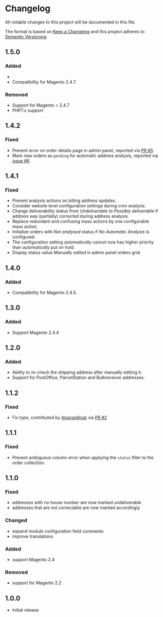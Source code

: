 # Changelog
All notable changes to this project will be documented in this file.

The format is based on [Keep a Changelog](http://keepachangelog.com/en/1.0.0/)
and this project adheres to [Semantic Versioning](http://semver.org/spec/v2.0.0.html).

## 1.5.0

### Added
- 
- Compatibility for Magento 2.4.7.

### Removed

- Support for Magento < 2.4.7
- PHP7.x support

## 1.4.2

### Fixed

- Prevent error on order details page in admin panel,
  reported via [PR #5](https://github.com/netresearch/deutschepost-module-addressfactory-m2/pull/5).
- Mark new orders as `pending` for automatic address analysis,
  reported via [issue #6](https://github.com/netresearch/deutschepost-module-addressfactory-m2/issues/6).

## 1.4.1

### Fixed

- Prevent analysis actions on billing address updates.
- Consider website level configuration settings during cron analysis.
- Change deliverability status from _Undeliverable_ to _Possibly deliverable_ if address
  was (partially) corrected during address analysis.
- Replace redundant and confusing mass actions by one configurable mass action.
- Initialize orders with _Not analysed_ status if _No Automatic Analysis_ is configured.
- The configuration setting _automatically cancel_ now has higher priority than
  _automatically put on hold_.
- Display status value _Manually edited_ in admin panel orders grid.

## 1.4.0

### Added

- Compatibility for Magento 2.4.5.

## 1.3.0

### Added

- Support Magento 2.4.4

## 1.2.0

### Added

- Ability to re-check the shipping address after manually editing it.
- Support for PostOffice, ParcelStation and Bulkreceiver addresses.

## 1.1.2

### Fixed

- Fix typo, contributed by [@sprankhub](https://github.com/sprankhub) via [PR #2](https://github.com/netresearch/deutschepost-module-addressfactory-m2/pull/2)

## 1.1.1

### Fixed

- Prevent ambiguous column error when applying the `status` filter to the order collection.

## 1.1.0

### Fixed

- addresses with no house number are now marked undeliverable
- addresses that are not correctable are now marked accordingly

### Changed

- expand module configuration field comments
- improve translations

### Added

- support Magento 2.4

### Removed

- support for Magento 2.2

## 1.0.0

- Initial release
